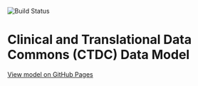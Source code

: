![Build Status](https://github.com/CBIIT/ctdc-model/actions/workflows/model-test-and-deploy.yml/badge.svg)

# Clinical and Translational Data Commons (CTDC)  Data Model

[View model on GitHub Pages](https://cbiit.github.io/ctdc-model/)


